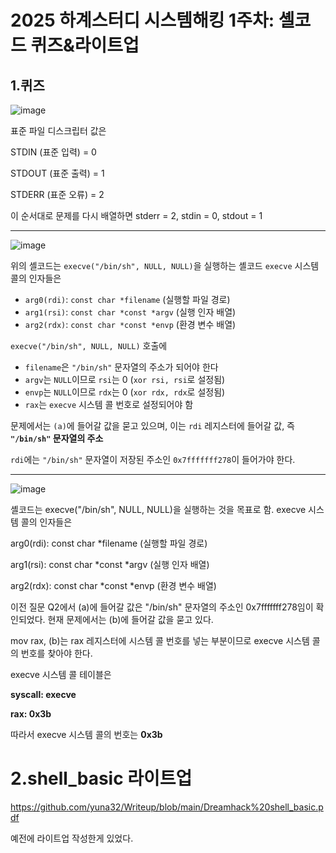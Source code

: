 2025 하계스터디 시스템해킹 1주차: 셸코드 퀴즈&라이트업
==========================================

1.퀴즈
-----------------

![image](https://github.com/user-attachments/assets/ab5c60fd-db14-4f04-8fb3-edf34d1ff64c)


표준 파일 디스크립터 값은

STDIN (표준 입력) = 0

STDOUT (표준 출력) = 1

STDERR (표준 오류) = 2

이 순서대로 문제를 다시 배열하면 stderr = 2, stdin = 0, stdout = 1

---------------------------

![image](https://github.com/user-attachments/assets/8db17603-41e6-4362-9cfe-4df2269788e3)

위의 셸코드는 `execve("/bin/sh", NULL, NULL)`을 실행하는 셸코드
`execve` 시스템 콜의 인자들은

  * `arg0(rdi)`: `const char *filename` (실행할 파일 경로)
  * `arg1(rsi)`: `const char *const *argv` (실행 인자 배열)
  * `arg2(rdx)`: `const char *const *envp` (환경 변수 배열)

`execve("/bin/sh", NULL, NULL)` 호출에

  * `filename`은 `"/bin/sh"` 문자열의 주소가 되어야 한다
  * `argv`는 `NULL`이므로 `rsi`는 0 (`xor rsi, rsi`로 설정됨)
  * `envp`는 `NULL`이므로 `rdx`는 0 (`xor rdx, rdx`로 설정됨)
  * `rax`는 `execve` 시스템 콜 번호로 설정되어야 함

문제에서는 `(a)`에 들어갈 값을 묻고 있으며, 이는 `rdi` 레지스터에 들어갈 값, 즉 **`"/bin/sh"` 문자열의 주소**

 `rdi`에는 `"/bin/sh"` 문자열이 저장된 주소인 `0x7fffffff278`이 들어가야 한다.

 ------------------------------

 ![image](https://github.com/user-attachments/assets/489e73bd-452d-4456-9152-445b7073f207)

셸코드는 execve("/bin/sh", NULL, NULL)을 실행하는 것을 목표로 함. 
execve 시스템 콜의 인자들은 

arg0(rdi): const char *filename (실행할 파일 경로)

arg1(rsi): const char *const *argv (실행 인자 배열)

arg2(rdx): const char *const *envp (환경 변수 배열)

이전 질문 Q2에서 (a)에 들어갈 값은 "/bin/sh" 문자열의 주소인 0x7fffffff278임이 확인되었다. 
현재 문제에서는 (b)에 들어갈 값을 묻고 있다.

mov rax, (b)는 rax 레지스터에 시스템 콜 번호를 넣는 부분이므로 execve 시스템 콜의 번호를 찾아야 한다.

execve 시스템 콜 테이블은

**syscall: execve**

**rax: 0x3b**

따라서 execve 시스템 콜의 번호는 **0x3b**



2.shell_basic 라이트업
====================

https://github.com/yuna32/Writeup/blob/main/Dreamhack%20shell_basic.pdf

예전에 라이트업 작성한게 있었다. 
   


